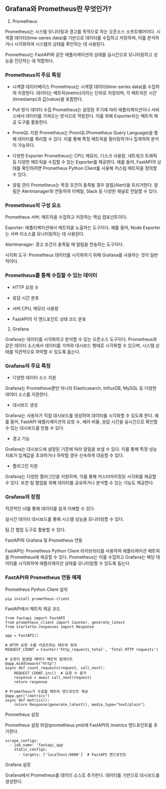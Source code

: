 ## Grafana와 Prometheus란 무엇인가?

1. Prometheus

Prometheus는 시스템 모니터링과 경고를 목적으로 하는 오픈소스 소프트웨어이다. 시계열 데이터(time-series data)를 기반으로 데이터를 수집하고 저장하며, 이를 분석하거나 시각화하여 시스템의 상태를 확인하는 데 사용된다.

Prometheus는 FastAPI와 같은 애플리케이션의 상태를 실시간으로 모니터링하고 성능을 진단하는 데 적합하다.

### Prometheus의 주요 특징

- 시계열 데이터베이스
Prometheus는 시계열 데이터(time-series data)를 수집하여 저장한다. 데이터는 메트릭(metric)이라는 단위로 저장되며, 각 메트릭은 시간(timestamp)과 값(value)을 포함한다.

- Pull 방식 데이터 수집
Prometheus는 설정된 주기에 따라 애플리케이션이나 서비스에서 데이터를 가져오는 방식으로 작동한다. 이를 위해 Exporter라는 메트릭 제공 도구를 활용한다.

- PromQL 지원
Prometheus는 PromQL(Prometheus Query Language)을 통해 데이터를 쿼리할 수 있다. 이를 통해 특정 메트릭을 필터링하거나 집계하여 분석이 가능하다.

- 다양한 Exporter
Prometheus는 CPU, 메모리, 디스크 사용량, 네트워크 트래픽 등 다양한 메트릭을 수집할 수 있는 Exporter를 제공한다. 예를 들어, FastAPI의 상태를 확인하려면 Prometheus Python Client를 사용해 커스텀 메트릭을 정의할 수 있다.

- 알림 관리
Prometheus는 특정 조건이 충족될 경우 알림(Alert)을 트리거한다. 알림은 Alertmanager와 연동하여 이메일, Slack 등 다양한 채널로 전달할 수 있다.

### Prometheus의 구성 요소

Prometheus 서버: 메트릭을 수집하고 저장하는 핵심 컴포넌트이다.

Exporter: 애플리케이션에서 메트릭을 노출하는 도구이다. 예를 들어, Node Exporter는 서버 리소스를 모니터링하는 데 사용된다.

Alertmanager: 경고 조건이 충족될 때 알림을 전송하는 도구이다.

시각화 도구: Prometheus 데이터를 시각화하기 위해 Grafana를 사용하는 것이 일반적이다.

### Prometheus를 통해 수집할 수 있는 데이터

- HTTP 요청 수

- 응답 시간 분포

- 서버 CPU, 메모리 사용량

- FastAPI의 각 엔드포인트 상태 코드 분포

2. Grafana

Grafana는 데이터를 시각화하고 분석할 수 있는 오픈소스 도구이다. Prometheus와 같은 데이터 소스에서 데이터를 가져와 대시보드 형태로 시각화할 수 있으며, 시스템 상태를 직관적으로 파악할 수 있도록 돕는다.

### Grafana의 주요 특징

- 다양한 데이터 소스 지원

Grafana는 Prometheus뿐만 아니라 Elasticsearch, InfluxDB, MySQL 등 다양한 데이터 소스를 지원한다.

- 대시보드 생성

Grafana는 사용자가 직접 대시보드를 생성하여 데이터를 시각화할 수 있도록 한다. 예를 들어, FastAPI 애플리케이션의 요청 수, 에러 비율, 응답 시간을 실시간으로 확인할 수 있는 대시보드를 만들 수 있다.

- 경고 기능

Grafana는 대시보드에 설정된 기준에 따라 알림을 보낼 수 있다. 이를 통해 특정 성능 지표가 임계값을 초과하거나 하락할 경우 신속하게 대응할 수 있다.

- 플러그인 지원

Grafana는 다양한 플러그인을 지원하며, 이를 통해 커스터마이징된 시각화를 제공할 수 있다. 또한 팀 협업을 위해 데이터를 공유하거나 분석할 수 있는 기능도 제공한다.

### Grafana의 장점

직관적인 UI를 통해 데이터를 쉽게 이해할 수 있다.

실시간 데이터 대시보드를 통해 시스템 성능을 모니터링할 수 있다.

팀 간 협업 도구로 활용할 수 있다.

FastAPI와 Grafana 및 Prometheus 연동

FastAPI는 Prometheus Python Client 라이브러리를 사용하여 애플리케이션 메트릭을 Prometheus에 제공할 수 있다. Prometheus는 이를 수집하고 Grafana는 해당 데이터를 시각화하여 애플리케이션 상태를 모니터링할 수 있도록 돕는다.

### FastAPI와 Prometheus 연동 예제

Prometheus Python Client 설치

```
pip install prometheus-client
```

FastAPI에서 메트릭 제공 코드
```
from fastapi import FastAPI
from prometheus_client import Counter, generate_latest
from starlette.responses import Response

app = FastAPI()

# HTTP 요청 수를 카운트하는 메트릭 정의
REQUEST_COUNT = Counter('http_requests_total', 'Total HTTP requests')

# 요청이 발생할 때마다 메트릭 업데이트
@app.middleware("http")
async def count_requests(request, call_next):
    REQUEST_COUNT.inc()  # 요청 수 증가
    response = await call_next(request)
    return response

# Prometheus가 수집할 메트릭 엔드포인트 제공
@app.get("/metrics")
async def metrics():
    return Response(generate_latest(), media_type="text/plain")
```

Prometheus 설정 

Prometheus 설정 파일(prometheus.yml)에 FastAPI의 /metrics 엔드포인트를 추가한다.

```
scrape_configs:
  - job_name: 'fastapi_app'
    static_configs:
      - targets: ['localhost:8000']  # FastAPI 엔드포인트
```
Grafana 설정

Grafana에서 Prometheus를 데이터 소스로 추가한다.
데이터를 기반으로 대시보드를 생성한다.
